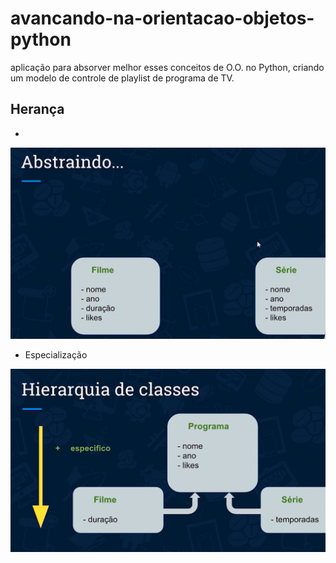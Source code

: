 # avancando-na-orientacao-objetos-python
aplicação para absorver melhor esses conceitos de O.O. no Python,  criando um modelo de controle de playlist de programa de TV.

## Herança

*

![alter text](https://github.com/wagnersistemalima/avancando-na-orientacao-objetos-python/blob/main/image/heranca1.png)

* Especialização

![alter txt](https://github.com/wagnersistemalima/avancando-na-orientacao-objetos-python/blob/main/image/heranca2.png)
